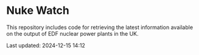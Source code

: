 # Nuke Watch

This repository includes code for retrieving the latest information available on the output of EDF nuclear power plants in the UK.

Last updated: 2024-12-15 14:12